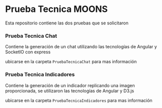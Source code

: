 # Prueba Tecnica MOONS

Esta repositorio contiene las dos pruebas que se solicitaron

### Prueba Tecnica Chat

Contiene la generación de un chat utilizando las tecnologías de Angular y SocketIO con express

ubicarse en la carpeta `PruebaTecnicaChat` para mas información

### Prueba Tecnica Indicadores

Contiene la generación de un indicador replicando una imagen proporcionada, se utilizaron las tecnologías de Angular y D3.js

ubicarse en la carpeta `PruebaTecnicaIndicadores` para mas información
